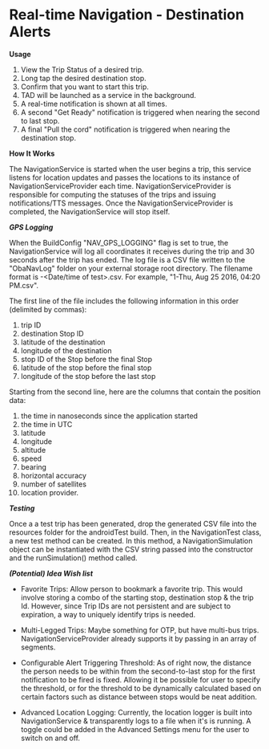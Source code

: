 # Real-time Navigation - Destination Alerts

**Usage**

1. View the Trip Status of a desired trip.
2. Long tap the desired destination stop.
3. Confirm that you want to start this trip.
4. TAD will be launched as a service in the background.
5. A real-time notification is shown at all times.
6. A second "Get Ready" notification is triggered when nearing the second
to last stop.
7. A final "Pull the cord" notification is triggered when nearing the
destination stop.

**How It Works**

The NavigationService is started when the user begins a trip, this service listens
for location updates and passes the locations to its instance of 
NavigationServiceProvider each time. NavigationServiceProvider is responsible
for computing the statuses of the trips and issuing notifications/TTS
messages. Once the NavigationServiceProvider is completed, the NavigationService will stop itself.

***GPS Logging***

When the BuildConfig "NAV_GPS_LOGGING" flag is set to true, the NavigationService
 will log all coordinates it receives during the trip and 30
seconds after the trip has ended. The log file is a CSV file written to
the "ObaNavLog" folder on your external storage root directory. The filename
format is <TestID>-<Date/time of test>.csv. For example, "1-Thu, Aug 25 2016, 04:20 PM.csv".

The first line of the file includes the following information in this order (delimited by commas): 

1. trip ID
1. destination Stop ID
1. latitude of the destination
1. longitude of the destination
1. stop ID of the Stop before the final Stop
1. latitude of the stop before the final stop
1. longitude of the stop before the last stop

Starting from the second line, here are the columns that contain the position data:

1. the time in nanoseconds since the application started
1. the time in UTC
1. latitude
1. longitude
1. altitude
1. speed
1. bearing
1. horizontal accuracy
1. number of satellites
1. location provider.
                                  

***Testing***

Once a a test trip has been generated, drop the generated CSV file into
the resources folder for the androidTest build. Then, in the NavigationTest
class, a new test method can be created. In this method, a NavigationSimulation object
can be instantiated with the CSV string passed into the constructor and
the runSimulation() method called.

***(Potential) Idea Wish list***

- Favorite Trips: Allow person to bookmark a favorite trip. This 
would involve storing a combo of the starting stop, destination stop &
the trip Id. However, since Trip IDs are not persistent and are subject
to expiration, a way to uniquely identify trips is needed.

- Multi-Legged Trips: Maybe something for OTP, but have multi-bus
trips. NavigationServiceProvider already supports it by passing in an array of segments.

- Configurable Alert Triggering Threshold: As of right now, the distance 
the person needs to be within from the second-to-last stop for the first 
notification to be fired is fixed. Allowing it be possible for user to
specify the threshold, or for the threshold to be dynamically calculated
based on certain factors such as distance between stops would be neat 
addition.

- Advanced Location Logging: Currently, the location logger is built into
NavigationService & transparently logs to a file when it's is running. A toggle 
could be added in the Advanced Settings menu for the user to switch on and
off.